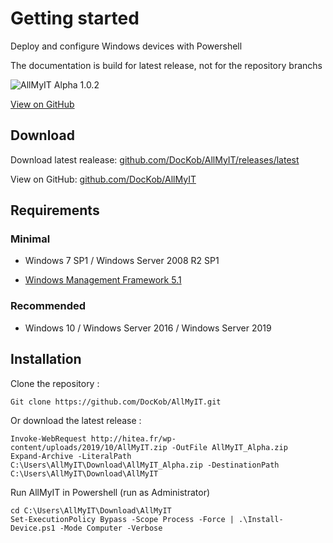 
# Getting started


Deploy and configure Windows devices with Powershell


The documentation is build for latest release, not for the repository branchs


![AllMyIT Alpha 1.0.2](https://i2.wp.com/hitea.fr/wp-content/uploads/2019/10/AllMyIT.jpg?fit=609%2C103&ssl=1)


[View on GitHub](https://github.com/DocKob/AllMyIT)


## Download



Download latest realease: [github.com/DocKob/AllMyIT/releases/latest](https://github.com/DocKob/AllMyIT/releases/latest)


View on GitHub: [github.com/DocKob/AllMyIT](https://github.com/DocKob/AllMyIT)



## Requirements



### Minimal

  

- Windows 7 SP1 / Windows Server 2008 R2 SP1

-  [Windows Management Framework 5.1](https://www.microsoft.com/en-us/download/details.aspx?id=54616)

  

### Recommended

  

- Windows 10 / Windows Server 2016 / Windows Server 2019



## Installation

Clone the repository :

    Git clone https://github.com/DocKob/AllMyIT.git

Or download the latest release : 

    Invoke-WebRequest http://hitea.fr/wp-content/uploads/2019/10/AllMyIT.zip -OutFile AllMyIT_Alpha.zip
    Expand-Archive -LiteralPath C:\Users\AllMyIT\Download\AllMyIT_Alpha.zip -DestinationPath C:\Users\AllMyIT\Download\AllMyIT

Run AllMyIT in Powershell (run as Administrator)

    cd C:\Users\AllMyIT\Download\AllMyIT
    Set-ExecutionPolicy Bypass -Scope Process -Force | .\Install-Device.ps1 -Mode Computer -Verbose
